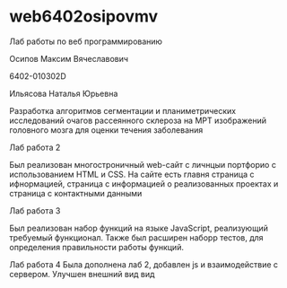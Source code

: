 # web6402osipovmv
Лаб работы по веб программированию 

Осипов Максим Вячеславович

6402-010302D

Ильясова Наталья Юрьевна

Разработка алгоритмов сегментации и планиметрических исследований 
очагов рассеянного склероза на МРТ изображений головного мозга для 
оценки течения заболевания


Лаб работа 2

Был реализован многостроничный web-сайт с личнцыи портфорио с использованием HTML и CSS.
На сайте есть главня страница с ифнормацией, страница с информацией о реализованных проектах 
и страница с контактными данными


Лаб работа 3

Был реализован набор функций на языке JavaScript, реализующий требуемый функционал.
Также был расширен наборр тестов, для определения правильности работы функций.

Лаб работа 4
Была дополнена лаб 2, добавлен js и взаимодействие с сервером. Улучшен внешний вид вид